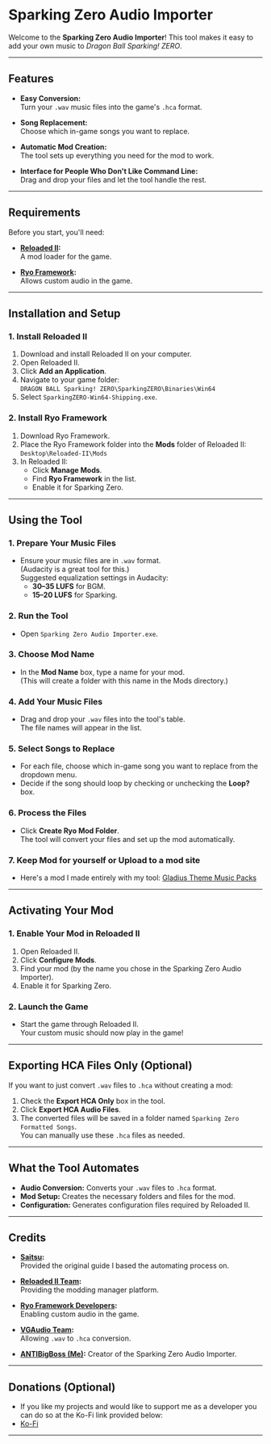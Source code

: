 # Sparking Zero Audio Importer

Welcome to the **Sparking Zero Audio Importer**! This tool makes it easy to add your own music to *Dragon Ball Sparking! ZERO*.

---

## Features

- **Easy Conversion:**  
  Turn your `.wav` music files into the game's `.hca` format.

- **Song Replacement:**  
  Choose which in-game songs you want to replace.

- **Automatic Mod Creation:**  
  The tool sets up everything you need for the mod to work.

- **Interface for People Who Don't Like Command Line:**  
  Drag and drop your files and let the tool handle the rest.

---

## Requirements

Before you start, you'll need:

- **[Reloaded II](https://gamebanana.com/tools/6693):**  
  A mod loader for the game.

- **[Ryo Framework](https://drive.google.com/file/d/1vV0cy2KvvajQ-RPiK38f8xhVnW10Sfd7/view):**  
  Allows custom audio in the game.

---

## Installation and Setup

### 1. Install Reloaded II

1. Download and install Reloaded II on your computer.
2. Open Reloaded II.
3. Click **Add an Application**.
4. Navigate to your game folder:  
   `DRAGON BALL Sparking! ZERO\SparkingZERO\Binaries\Win64`
5. Select `SparkingZERO-Win64-Shipping.exe`.

### 2. Install Ryo Framework

1. Download Ryo Framework.
2. Place the Ryo Framework folder into the **Mods** folder of Reloaded II:  
   `Desktop\Reloaded-II\Mods`
3. In Reloaded II:
   - Click **Manage Mods**.
   - Find **Ryo Framework** in the list.
   - Enable it for Sparking Zero.

---

## Using the Tool

### 1. Prepare Your Music Files

- Ensure your music files are in `.wav` format.  
  (Audacity is a great tool for this.)  
  Suggested equalization settings in Audacity:  
  - **30–35 LUFS** for BGM.  
  - **15–20 LUFS** for Sparking.

### 2. Run the Tool

- Open `Sparking Zero Audio Importer.exe`.

### 3. Choose Mod Name

- In the **Mod Name** box, type a name for your mod.  
  (This will create a folder with this name in the Mods directory.) 

### 4. Add Your Music Files

- Drag and drop your `.wav` files into the tool's table.  
  The file names will appear in the list.

### 5. Select Songs to Replace

- For each file, choose which in-game song you want to replace from the dropdown menu.  
- Decide if the song should loop by checking or unchecking the **Loop?** box.

### 6. Process the Files

- Click **Create Ryo Mod Folder**.  
  The tool will convert your files and set up the mod automatically.

### 7. Keep Mod for yourself or Upload to a mod site
- Here's a mod I made entirely with my tool:
  [Gladius Theme Music Packs](https://www.nexusmods.com/dragonballsparkingzero/mods/488)

---

## Activating Your Mod

### 1. Enable Your Mod in Reloaded II

1. Open Reloaded II.
2. Click **Configure Mods**.
3. Find your mod (by the name you chose in the Sparking Zero Audio Importer).
4. Enable it for Sparking Zero.

### 2. Launch the Game

- Start the game through Reloaded II.  
  Your custom music should now play in the game!

---

## Exporting HCA Files Only (Optional)

If you want to just convert `.wav` files to `.hca` without creating a mod:

1. Check the **Export HCA Only** box in the tool.
2. Click **Export HCA Audio Files**.
3. The converted files will be saved in a folder named `Sparking Zero Formatted Songs`.  
   You can manually use these `.hca` files as needed.

---

## What the Tool Automates

- **Audio Conversion:** Converts your `.wav` files to `.hca` format.
- **Mod Setup:** Creates the necessary folders and files for the mod.
- **Configuration:** Generates configuration files required by Reloaded II.

---

## Credits

- **[Saitsu](https://docs.google.com/document/d/1vpbans9a7kV07LiSKn4xjYswoKTunsRFZQbIW2hQRvE/edit?tab=t.0):**  
  Provided the original guide I based the automating process on.

- **[Reloaded II Team](https://github.com/Reloaded-Project/Reloaded-II):**  
  Providing the modding manager platform.

- **[Ryo Framework Developers](https://github.com/RyoTune/Ryo):**  
  Enabling custom audio in the game.

- **[VGAudio Team](https://github.com/Thealexbarney/VGAudio):**  
  Allowing `.wav` to `.hca` conversion.

- **[ANTIBigBoss (Me)](https://github.com/ANTIBigBoss):** 
  Creator of the Sparking Zero Audio Importer.
---
## Donations (Optional)
  - If you like my projects and would like to support me as a developer you can do so at the Ko-Fi link provided below:
  - [Ko-Fi](https://ko-fi.com/antibigboss)
---
